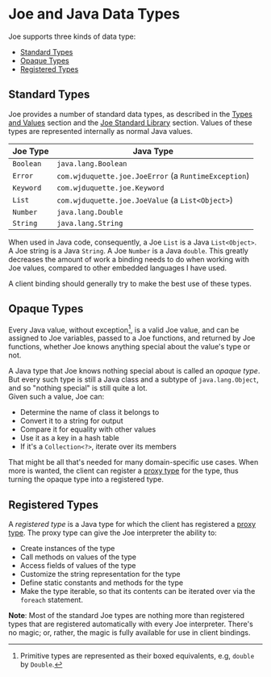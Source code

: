 # Joe and Java Data Types

Joe supports three kinds of data type:

- [Standard Types](#standard-types)
- [Opaque Types](#opaque-types)
- [Registered Types](#registered-types)
 
## Standard Types

Joe provides a number of standard data types, as described in the
[Types and Values](../types.md) section and the 
[Joe Standard Library](../library/pkg.joe.md) section.  Values of these
types are represented internally as normal Java values.

| Joe Type  | Java Type                                            |
|-----------|------------------------------------------------------|
| `Boolean` | `java.lang.Boolean`                                  |
| `Error`   | `com.wjduquette.joe.JoeError` (a `RuntimeException`) |
| `Keyword` | `com.wjduquette.joe.Keyword`                         |
| `List`    | `com.wjduquette.joe.JoeValue` (a `List<Object>`)     |
| `Number`  | `java.lang.Double`                                   |
| `String`  | `java.lang.String`                                   |

When used in Java code, consequently, a Joe `List` is a Java 
`List<Object>`. A Joe string is a Java `String`.  A Joe `Number` is a 
Java `double`. This greatly decreases the amount of work a binding 
needs to do when working with Joe values, compared to other embedded
languages I have used.

A client binding should generally try to make the best use of these
types.

## Opaque Types

Every Java value, without exception[^primitive], is a valid Joe value, and 
can be assigned to Joe variables, passed to a Joe functions, and returned 
by Joe functions, whether Joe knows anything special about the value's
type or not.

A Java type that Joe knows nothing special about is called an *opaque type*.
But every such type is still a Java class and a subtype of 
`java.lang.Object`, and so "nothing special" is still quite a lot.  
Given such a value, Joe can:

- Determine the name of class it belongs to
- Convert it to a string for output
- Compare it for equality with other values
- Use it as a key in a hash table
- If it's a `Collection<?>`, iterate over its members

That might be all that's needed for many domain-specific use cases. When more 
is wanted, the client can register a [proxy type](registered_types.md) for 
the type, thus turning the opaque type into a registered type.

## Registered Types

A *registered type* is a Java type for which the client has registered
a [proxy type](registered_types.md). The proxy type can give the Joe 
interpreter the ability to:

- Create instances of the type
- Call methods on values of the type
- Access fields of values of the type
- Customize the string representation for the type
- Define static constants and methods for the type
- Make the type iterable, so that its contents can be iterated over via
  the `foreach` statement.

**Note**: Most of the standard Joe types are nothing more than registered 
types that are registered automatically with every Joe interpreter.  There's 
no magic; or, rather, the magic is fully available for use in client bindings.

[^primitive]: Primitive types are represented as their boxed equivalents,
e.g, `double` by `Double`.

